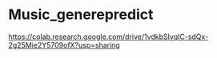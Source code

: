 # Music_generepredict
https://colab.research.google.com/drive/1vdkbSIvqIC-sdQx-2g25Mie2Y5709ofX?usp=sharing
